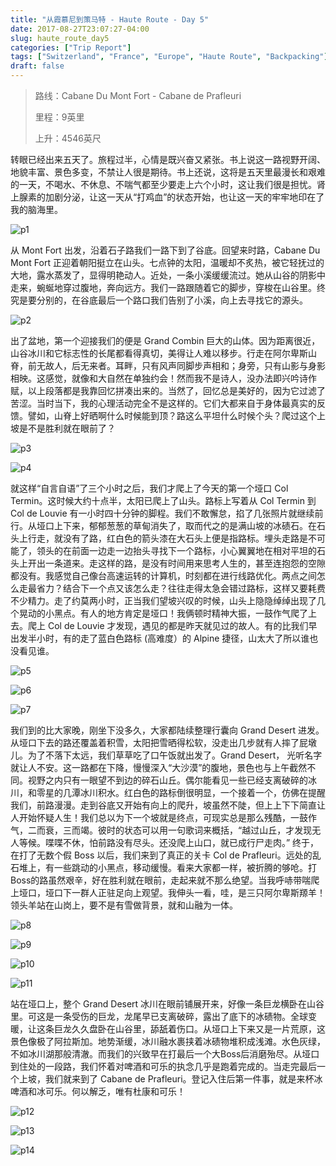 ```yaml
---
title: "从霞慕尼到策马特 - Haute Route - Day 5"
date: 2017-08-27T23:07:27-04:00
slug: haute_route_day5
categories: ["Trip Report"]
tags: ["Switzerland", "France", "Europe", "Haute Route", "Backpacking"]
draft: false
---
```


>路线：Cabane Du Mont Fort - Cabane de Prafleuri
>
>里程：9英里
>
>上升：4546英尺

转眼已经出来五天了。旅程过半，心情是既兴奋又紧张。书上说这一路视野开阔、地貌丰富、景色多变，不禁让人很是期待。书上还说，这将是五天里最漫长和艰难的一天，不喝水、不休息、不喘气都至少要走上六个小时，这让我们很是担忧。肾上腺素的加剧分泌，让这一天从“打鸡血”的状态开始，也让这一天的牢牢地印在了我的脑海里。

![p1]


从 Mont Fort 出发，沿着石子路我们一路下到了谷底。回望来时路，Cabane Du Mont Fort 正迎着朝阳挺立在山头。七点钟的太阳，温暖却不炙热，被它轻抚过的大地，露水蒸发了，显得明艳动人。近处，一条小溪缓缓流过。她从山谷的阴影中走来，蜿蜒地穿过腹地，奔向远方。我们一路跟随着它的脚步，穿梭在山谷里。终究是要分别的，在谷底最后一个路口我们告别了小溪，向上去寻找它的源头。

![p2]

出了盆地，第一个迎接我们的便是 Grand Combin 巨大的山体。因为距离很近，山谷冰川和它标志性的长尾都看得真切，美得让人难以移步。行走在阿尔卑斯山脊，前无故人，后无来者。耳畔，只有风声同脚步声相和；身旁，只有山影与身影相映。这感觉，就像和大自然在单独约会！然而我不是诗人，没办法即兴吟诗作赋，以上段落都是我靠回忆拼凑出来的。当然了，回忆总是美好的，因为它过滤了苦涩。当时当下，我的心理活动完全不是这样的。它们大都来自于身体最真实的反馈。譬如，山脊上好晒啊什么时候能到顶？路这么平坦什么时候个头？爬过这个上坡是不是胜利就在眼前了？

![p3]

![p4]

就这样“自言自语”了三个小时之后，我们才爬上了今天的第一个垭口 Col Termin。这时候大约十点半，太阳已爬上了山头。路标上写着从 Col Termin 到 Col de Louvie 有一小时四十分钟的脚程。我们不敢懈怠，掐了几张照片就继续前行。从垭口上下来，郁郁葱葱的草甸消失了，取而代之的是满山坡的冰碛石。在石头上行走，就没有了路，红白色的箭头漆在大石头上便是指路标。埋头走路是不可能了，领头的在前面一边走一边抬头寻找下一个路标，小心翼翼地在相对平坦的石头上开出一条道来。走这样的路，是没有时间用来思考人生的，甚至连抱怨的空隙都没有。我感觉自己像台高速运转的计算机，时刻都在进行线路优化。两点之间怎么走最省力？结合下一个点又该怎么走？往往走得太急会错过路标，这样又要耗费不少精力。走了约莫两小时，正当我们望坡兴叹的时候，山头上隐隐绰绰出现了几个晃动的小黑点。有人的地方肯定是垭口！我俩顿时精神大振，一鼓作气爬了上去。爬上 Col de Louvie 才发现，遇见的都是昨天就见过的故人。有的比我们早出发半小时，有的走了蓝白色路标 (高难度）的 Alpine 捷径，山太大了所以谁也没看见谁。

![p5]

![p6]

![p7]

我们到的比大家晚，刚坐下没多久，大家都陆续整理行囊向 Grand Desert 进发。从垭口下去的路还覆盖着积雪，太阳把雪晒得松软，没走出几步就有人摔了屁墩儿。为了不落下太远，我们草草吃了口午饭就出发了。Grand Desert， 光听名字就让人不安。这一路都在下降，慢慢深入“大沙漠”的腹地，景色也与上午截然不同。视野之内只有一眼望不到边的碎石山丘。偶尔能看见一些已经支离破碎的冰川，和零星的几潭冰川积水。红白色的路标倒很明显，一个接着一个，仿佛在提醒我们，前路漫漫。走到谷底又开始有向上的爬升，坡虽然不陡，但上上下下简直让人开始怀疑人生！我们总以为下一个坡就是终点，可现实总是那么残酷，一鼓作气，二而衰，三而竭。彼时的状态可以用一句歌词来概括，“越过山丘，才发现无人等候。喋喋不休，怕前路没有尽头。还没爬上山口，就已成行尸走肉。” 终于，在打了无数个假 Boss 以后，我们来到了真正的关卡 Col de Prafleuri。远处的乱石堆上，有一些跳动的小黑点，移动缓慢。看来大家都一样，被折腾的够呛。打Boss的路虽然艰辛，好在胜利就在眼前，走起来就不那么绝望。当我呼哧带喘爬上垭口，垭口下一群人正驻足向上观望。我伸头一看，哇，是三只阿尔卑斯羱羊！领头羊站在山岗上，要不是有雪做背景，就和山融为一体。

![p8]

![p9]

![p10]

![p11]

站在垭口上，整个 Grand Desert 冰川在眼前铺展开来，好像一条巨龙横卧在山谷里。可这是一条受伤的巨龙，龙尾早已支离破碎，露出了底下的冰碛物。全球变暖，让这条巨龙久久盘卧在山谷里，舔舐着伤口。从垭口上下来又是一片荒原，这景色像极了阿拉斯加。地势渐缓，冰川融水裹挟着冰碛物堆积成浅滩。水色灰绿，不如冰川湖那般清澈。而我们的兴致早在打最后一个大Boss后消磨殆尽。从垭口到住处的一段路，我们怀着对啤酒和可乐的执念几乎是跑着完成的。当走完最后一个上坡，我们就来到了 Cabane de Prafleuri。登记入住后第一件事，就是来杯冰啤酒和冰可乐。何以解乏，唯有杜康和可乐！

![p12]

![p13]

![p14]

[p1]: https://lh3.googleusercontent.com/xXR3t0u9IJs-ARR7CzdhcWnUjwEQXFYCUQ26IDKY0spDc96QIqbrzwtgUIHB01Nd1AWXh28B5qoa4mCb7HAyX_S4dNAQYvPsw0FGaLQL2hDA4Ns247rCMFgvXiCXQlUiuJkJ7p6DRpqGVA2doszXdYCoH0bFkNHpKODx7GGsmDqC4zW8ULErov6SCgI2H74ZXIC8Mzo8vTGfbCBIh_YWoUYjWwzTfEPlWBV5_oYB7jl4ZQrzc4x2B6vcWrarBJ7-LC2hnk4-0Y9sqkEdvSs2DNO_0kfXpP5HD9RETpmLnUa75luRhetzOD6_Ysd0ATLa0LOTg6k4LtZilVqhC0K3uW2fM25JWGnv3Ar9csivnRF9hn3qUXF04MWfFwbV9CfsMjLEM4hXyZeAxAmM7m0w4iwcavirPYhqq-F2Nbs6urwMrBPZ_8yba60w7iTVBLOOJsZ_5NvbfQxX_OqXaTfzaLC_YIRXJPDSwGYjmnivHuvqKtYI9ZsMBFYoW1eSmDx_ZTh_0qzSbPYAQoi__60gpLVtObYyRHge5UHholjIZ4W8UhWZbDJ4dJZ-H0u1AmojUCr5YEtEu7YBfPnbDub8aluP9JwqOgv3hE8PerTOz8Vfz6i21iCR1lRhp_lJAj8NLSPpGcT2NrHoAiuyVtS7UbZnaOTc3kY=w2400-no-tmp.jpg

[p2]:https://lh3.googleusercontent.com/4b9hJzinfcM7diByO6_q7CBzYl1JObkTChXq6XE-V7cbt1sibmOH1JYSTu6G0hFkZYp0gxBFUl4hb9XZYdln7_h2uvCSmQG6lNH064f-vCs-u5mNJ3P2L3T3mKqruABPSVH9yxLgG1aKmUOvrSbQ__Xvg6KW3vD7oOXs7xnOCUOvr9MdUvgZwocwsKvMn2M7zWoasDf2DzT3SdZXSO8rBjvgq15IrkHb5WDR36YGK591s8AUnLxqIlkd_Ut7fUaW4qI-QLjLU5d9_2lDXFdtbdY5xO7JOgUuCVPTVtwRjugkPdg7ioBoovzeIDQSSkyObcdKZ0B_lz7jbZl64t2EkeVaF5W5MIk4VvhkioDbSUd2a7poJEFty6J1NE0MiQTEDnoRD1TWKV33KbtWi9v0SXFRGWkKT_GTHOYg4RiKj4XmPRBT4e1Ug6v75nvD6mKfvQfPCXgkxfeQhKKHCVYvF35OBlWhtbX8UQ8IQrKczO9SCIC8sgVhm8y86yzA8F9VtM71qaCWnX7CWqrYzmc5q6cTtcIIxRlSriPW-yu7Q0q6JZCkvmEeBuUyYs0KzQl4kBTmpr_-D--vnWkqpWDEFhyhrdIsL08bXW5tOd-bHaFXYTtxe6MM247MNZ4yiy6olXk5Lv89k3ZTdki8UDsgG-F5v6FKsAM=w2400-no-tmp.jpg

[p3]: https://lh3.googleusercontent.com/WERtePb2dU6PgRmtX4QDxfNVwftMtBaaz3E2QxbWPvpRAu6WkGZWkdpnxzm0k-9ICGURZyFsrDvaF6SYDHJOlQtmonRace11qtAOm7J7IgYgVs-eMi0P6LLQ80txOplKSsujNql-AU5I5HYg_bOXBQh2T7te8t2ZvzM6DVw5T1W_q3nDdyA1BqKq4_YxHKqI7rfaBhXdFtORXEv6rggM6YjwX4QtDJXfqSGnXN2Ip1BHFlTApS8CAZmjyZSmsps2OGlxKAtO0KvKaGaaU3myFsclNuu9LzoKNsubc-1huNHBW_JKfOltqXOhaFW6Dkp--0uFH2VjHAPXfR8GgpYti5ylFLoAHW6Csw2OfXHGWFYxjcBA2vN6iTRy2gpl0yIkqWZQj_oyAYXPmmwNyRVjo1pQbQiwzO35WFPIrwiq35T288z1OPpcnqeN6OGnXLjbq11dqBOd4HKIRCH2QhE3q4ezG5bX7CaxSLtdt2Egf8kICGSWB-8tcZDp7pVjzLoTYss4iaxQBW06t6kgdpxnfkIAA73U0DQU29HaFKq8M3DV3lx59Ns7qQP3-uMOar-syg1xZqphM3jycdzBmGTN6J8sH6Y3bbjo8L7_dwIQIYgMv1LsII99c8ydrXHgeQBJfMdUKcUdLzifkVX5Z0vpkGvHP_SYZQo=w2400-no-tmp.jpg

[p4]: https://lh3.googleusercontent.com/CRpm50ekirrCi-gWhifDXPHoL1rkprs02FCqyNSO_ZMxwvlL4o83s4h1qCDUooppMNPzyY5DCdipktTS-_0eEDqd88tldjmbWllsmpmt5NdWpf4tPb025QVZk4X_JfTOiPUebFaklS1Kus8uAuuYvMRM0DCkcsy78l3b5AWyntDwmrfK08hgqX6BWyprqTdq-GKnlGoAtYOdZxj7jzIa45ZF5f25pVFAQFSuAJwTTCQEYpOWNNwJ4Wa3ZPmvh4KOEB0zv58pBQqY7FXVjcx9eyYLzjRq9E7gwi4HR1DEouuN1NncQKkp28x21-F8dqfNVGkQiGguO-SxGYX3GQPwkwLDVXBWZZD_erSAn3AIviH_U5pJYAjxBl-Yr-fNvQ7jAbZYP5qfATP7BG47TchYxb9oFWLGd-CwC8jLXLS_FDb_esUq5B0-IsEGAlxTX2H5YQk4rgfrCTRUknxcTtW7btN8RAt-BnYyy9Dw9HzP-L9xrGZgrxW_zCgKjgQo_oxvuPFIvuRdeGwo5s2p5m0MnN7blG8yiKE9p63gME78nIC059tzLjID4psdYGtKRb5ogj3FwYTdqnubHk2P6hjWcHE69eFWU2iByxvEVD9Oo_s23BVQkkhJRhna6QXQdxZLb0aFbPydqntbBaWVty9U4_msSKwhy9g=w2400-no-tmp.jpg

[p5]: https://lh3.googleusercontent.com/HPMw4770xPjLvNkuBobcu9vU3q_vCsS1fJsF_w_wd28kowjZtRJvtT7UywtetHKvcbyYhPAeL64jO4teOeI-AqkN0VztI1d4LfESNWk8aESxjD1Dii0KJjOBHYsMEkVnGBDUf6rvUYM6oe5171EZkUmZQBp01v0my5YhGpo6LL1LkKhfCUZlIcAFGQmImFzHWYxXBMaFBjSoek-Bi9V75FmKNC_QNLnEcn-QH83MJZJbtcEOt_3whcJh1sFbgPkSeZwW9D2qaAe6WqQa0brBsdaTMuKarPPzGIFmWS171v688bIlRlws_7Oz6PoGXDFQQN5b85m0ALZ93DRm3cutHCBoDarjHw3CEYAGEX74xuTxXjF9rwNpcd3vTIonrFGH0Pj7-C8UshlcwctOkzsxpOYMVZep3Dw_QOflxPg6leaICHkL3RMLWnB1U0wxeb_SWbAesOXvMcc6Q6VDqdFAAlJ0OJT269chhSylL4Ei3JEZlOvb59fLwSmERcSTF8JPsRbt18y2J1v89AG-tuXaLvGhDAuinvmDjQifHvHsJMUa62rqrPkeCRa16O_tSG_EmMA5x8qva0Jp4B482Mlgh9UkvnAxdo8t_wfSUQyr6OH0Nt7uOAzZoIjjE7lMoxV_87nirRHi3graKpj9W8UFSaB4y-31ADA=w2400-no-tmp.jpg

[p6]: https://lh3.googleusercontent.com/Zm7yrRzj2avLDDOphUkZpFpfSQYzh2ik3dOW1N5asiug8UGN9Oh4gRij2OpZ4hWrhI250lPYS2n9C06J8Qgtn-9aBycbwtKtHjZO7RJLkzyi0EvieXgB4xAZZGwAZ5QhGQocQDN_qmrcKsAZ-0BUNSMhhwJkLXSyZLD6PXm92YevQ_Ql-OlQvvlwaFGv4X2rrn7kHy5zDQXigXL_zIcbuZN9pQX4kFSycJCPFGQ40uPVgQ15YliCqG4nyREKg4LXIXz3T37-GY9vn30qfe1uAFMSZ82FfFF21yu4K6bIN5qp2uWGAWyf7HRbIqD89Bnw-ytO626wfh34JHX-c_RL7QB5VlNg4oCzmKatam5wkTokHN8wcZRZ2e3dQ8hfEPz7g4s4cON7nhXH5S_q3CN26WgIx1EWwv8vHOpt4H26lVrcbj5jTKlQN6u3QUt2KohOLzAJNQjLBFVsGdi1dcEvhUo9fny13L7UwxpqJPp-ad1gW8iTSiR8XfebZtD9vSu64ZB8mpyP8oB4oLzdkTUm1CNqMIJv-j7FswqDBl4_TPsHe3Blpr0S-AFxHYex5wswUDKO7m7PRVlMSq4JxTTnYUZBxd20bmTZTBkdasH8h95OtfhLT27rpaVJ4G-f0WmRyQ-NnZrpio7WQPtf15gsLzk4jmXXoY0=w2400-no-tmp.jpg

[p7]: https://lh3.googleusercontent.com/PYE59iJ6IH2LZGk2RQZbILWNWKj4dnru0hBfMlsuR7_BGaWvQMjn2juQd1K6EsPvb8vFUezug67jRl1VEws04n1swLw5tgGsWUb_VsbkC91jxFxh_owPdvPhQQscO2kVRL8Lhw3em74LgdFXyWZrCnQS6577fs50mW39vrX_Q8nemKFQfnUpsYPZav7P_KnN-rFFjW6NAqKNtNW_rLcBAM59Zq6m_iqq8NYyM3tqb6dGJcDJM7t4mx4kHJN3tXvwJw1GExtSSunQsWoSrqUhDIDkxIvzaY8Ua3yp3g4arzzoZpC890swcelZFKV9Akn2frzPOE48LGh-HwS3WwCN1VbQTt5LmVyYtbC8I15lA2iDchwman11sv8FVWl6TCs4Zgur_LVwIaFx_tPpWmqev8XbBpNO_zAIruD2uz0aIqsLSKOTC26Xmrw84Z9hvbrmayyYlEC3a69TxyyEoZbN8tiy8GUjLf9cU5RxmuDJIiyKHKK0uhF3wM_6_rS-VFtiT8RiDEwxnM5h3mFP5St5GdgNLnaHNRVJfIm7dwwwGIwFU6UjXDTN87njZv_U_Au2eN9g3sFFsOyPPtlHJgYaVnHNow4SU0NdVStduxk-nw4KplX96p7H7LzUTA0v94DC7TI-gwnMRMcwi8-DAk-Sn81fDzCemIA=w2400-no-tmp.jpg

[p8]: https://lh3.googleusercontent.com/JBTniYxsNipQRZ_wxp6VAi_pk1vVh6JQMUGYWa6YX4FVSQgHMYRfWOtwJY3QmeulHiXE-wpSB4pZSyGXrMcv2idlGK_LXu95b8cNUZUSmWLIQiAw3WgDQWqd_pjyjwOFAU9_noQbvhfGg3FJvPUbDy2l7S2xaTI5Db_LgYMAueznXK1MGPqaPgu4JBMhWTATHwOGwT2ZLy1QpRosLGUtGhGvj-7uzAq95paLbOX5pI1X23XdleeSaYkLjjqKQq1CkFTQodvc9hpwFCACogedPtPWt02IE-EOgA7GNkr6Mc_MrLD7eSHINp9-G8eMqUe-xE9FPCJ99SAIKsuTD4XgMQ-Uf7Q_48RRE43jvM-WN-5WD8WHZeqHs8ZBNlU01xqggs3nY55eH_-a5c8F1ye-Za_dFLOFq8fRCIW3xJsF79s-H7xRBbLg1KqXjHUOdkRxZ6kNuyaudUnWxSaMk98qPKa4TL6hQ22K2JmfRfuu9N3x1pYdeV3j-vo9gh_vj4rUZ-sSrrU-u-q_HbKarMFL_391MKkhoMCStNbsVbkSe1QToFKo7Cd3ZC8HRg5XDpxuJpPbE9PWpUTpViaw_vEWeSzD6cqCtwfZLqOt5uxulEEmPBLvaV_ogvQgbfv2AzoAt3YzhZzS6_SFRP992AOyse-UpnqjyJs=w2400-no-tmp.jpg

[p9]: https://lh3.googleusercontent.com/IUkNylLV-tY30gkrVWaTNeiuVkvj9uV9kRI9GXVRfeptvQSMBaSsZEz-jQZ5fHeQdKGKRIEjSVPuK-nP7q--7T2b7OSOTv6mmrxCBgJe0KQIlZHkaxprGnC_NIyF7UqoWpRAOqA_Q7mlsTkmfGvkiUBGuDuGwI3Nx6_wegslLuBEU5i_EYf612EWI0QQa_Ywk1x0_ArHGoQz22REbayhjUVp2qlIuBL-t0Fg58WhxLyiyZGtsBP5npNgWEawe1c8R2GPzjqwwymUzh55ZqDt_pCogLvzrSX5vj_mAeLeQtRtlgO_UdRkfjmzblrIFAiZ9Iu9epQh6JmGhhSkC_KVEldoFrlNB3uZodDLON9ngWzqCFsulKt-cgRoU1UE_003Xu2cc6GczzSoZV4byaeJZx1ErfJSHsvaOOXPjdg-dNalfv8zdMYFpc0C2eYPuKF81dbRW30bwIY8FNUBLQm2qaxui8rt0FYSttbz9D7HJ63tHTubXFHqfg9Su6epSz_7r5twqMO61qNJa6IIuFtES29vN5I81uuQjN5H7Q83IR1_xdt5Is_yVfJeDUd0If4Sj_mYQH5MWtZeMJ1ZsfdlPwA_WDfd-82Z0pQJyx4mSKAEcCKJje_EMLyMI-KzawFhinQQXQmJIJHMzT2GBECY7-F31ajxsmg=w2400-no-tmp.jpg

[p10]: https://lh3.googleusercontent.com/wViDmAM3QBk2avfUPg0FwZdcPwVR7j2wyweOTWRvZJMAN4aRAU_paJuDLLg_PREXQ_ogSAgv2nX02EHK0yZQJ0URHPoXkMoVLOhU4JFCQ3IPToQzVh6RzyYXUkGB9t-PISaWWrmBlR3jTk20wBG8uBE1vKxYeF0CwyAYfD3waoVAlV9uX4D7gN2yp5uWRvxJhV56AYWigakuzgV9hj8Z67eP18L0zfvlRsfZX_9rGaYxm18aNDui4FSVVfvPAW4MzekHndEnBMq6S-3EZuupFu0neDdsYo7jjV7ClaFbt_gFKCaYmkPt6-fu6xrPNDfT7eb0VHghROrI8FYRyyEJ1OTd0YaUQEQ1IUk09av8k8_LtiB--C3n4JDreEiRKG_43EmVmasbBttepmS8OCy_OLST_9asLQ6KuIadpP1DhyxRCxk_i3hXfWyKRnBdXdxSZ02b5nLQut-s4RFNmgwgRpMYVRi2KWZCsngUYpWoBi-E1FUEraab9owxVdVJ_ZCZhyzLQo5HK_aNs8rgrP4SlLFbNdrfMhDN5D4q2TPXJ0N3D8nlW4faYXQ5SFDV8_dAURSmXVoEzRi6cv5qEDw0l07k6k0EK1FPPLghGJCH-LgFN3gw62BRT1sYm0zP5ncTWrQ20unrEGJKVBAqV5Qs0xIVwDaRWeE=w2400-no-tmp.jpg

[p11]: https://lh3.googleusercontent.com/zWbmjOfVUM7gEINTn82NADnlpzBTj6gNfK8KzfHtGscTF5jqBk744bSui5RR23LZvXsEAywf84L9MUHB6E1k3H4776RzORcpz46t9KZ0AVOjNA9WkSF8k3lDrLxtt7l_j0fryUxa-zrDEcv72E6z3rKx9lvrNkXo5wAqcx87IdNm_HtJ28csBkef1cUXHhToHXXRuHZ23KFybpgQW_oqb_tk3pCWzBEyZHgOPuOeuP5WiPzWeMRo3U7A2IqJ826IWEjbtZ_EMnF9mbxCVjlvVHPJknAhMwFkOO6d2FhSuU2KIN_sEkRgclRTcOeBOyVzAM1tffKO_TZ_cHvW2Pzo5DCnOg9mYRHLufOEHCFkV5Vjv5zVSyvm-dnNi92ZHiCM4YedXCtU52rqJ3O2tvIwELgYG0QU8Ipu64tDUkL3mMPfFpyFH6OAK7njlBffH4awhsHyp8in6CANL-COnIZWAOXFLc1itGH_utqpR1GHXzps9rhEK6LskuL_cQIFWunRUlkK07unTs71c3xbEXjTP1zsTwSLrx2iYTKJBVlaU0j3s03Vsjf8GuWw8pP3XLBp10fbdI_a77-AJ9YAvLODZgxG2SzFk4W78ykQK56GDnjoLCKNohfQohp1ayvyXK6yT1E9EXZ25kdp3EHYWPIfZQ4UBjkXk9o=w2400-no-tmp.jpg

[p12]: https://lh3.googleusercontent.com/2tZdJJCJkPsi4d-oe-sLer1d3BH2V-xZjf52IYxHiNYvXJ8MxDARNtczwDH1ZiN7YZXzhOe8k1JW6BWV6Lp58S4Zspg8wqRHxxsrvDFD3aNk4K9FkgXWuskfxmlA-6MExF1U9tXWgSoZq9r6j-s8r_qjg4rw6JjpbImde72fVBnJ2Yx5TW8IYJ7n7z__vdhudW9ZRyaShckpsiD5bi_vMNvUHZXtwb4z9BhaDtrpSblZH0eewuUu6niNYVaKzWPoYjCsc_qZXFzvDrwcWTilkqwUH34bqRQTi6HsNdgFFkUA61yeOhh85JEyScCiofnnP1j_BxUdyn-manwRUNJiyjZhXKtBFntWST3G3Dsu25nHZ_wbm41Y8vf-XVe9TJ0uva6BAEhJRXMKqY7HkpR30_6gUMUm2Ahv-TOGCGk9j8fUvg-qnMDdypZhbVjcyGhPjlOGkWFIv5YKWvqCFjw32mas4GiaTS4iRlN51pcuk94LhICNAWsOEMSOf6p7SpWyAviPBc2TGYP6p0P9hqHEU-9bSQ20p3VrGlfVGXVejvFZxVtX2VsuvS43Oj3s6tv7PmMmOwL0nDydE92YHSBh4dcY3E3UvEYuRT6gB9qj8IGe5a887UeRcWhQ3tUrX2-TW5C2OExzXRM0Aut7AKEIl3OxdPH_T_E=w2400-no-tmp.jpg

[p13]: https://lh3.googleusercontent.com/qRPevRjdaThgvkdxoaKfrylKbgMImeSrqZgisOX10Kq56TSELV7NZz9dwbFAOSUEoO97VS3QaQZ3L-8YMaVydtBrfd0QR-H-TWbeXGcv4sCpiirg_ZcKyGXnFzhPdPnzVoXDSvSePSeCysv89sX0SlAYYDAQA6GhziagBUMDqoW4i7VvrZ5lZwEE2LyWAFNMliGP5Dn6ynxLUuoFtAH50L7w0DpW_W692y5N31e6DUGLMeHJYLe9qBhv3JA7NgKqPKZ9kpjLZCVFz28Hbv_E3rMlVN5lk_hxCpG4JAy6FHbymtWmPiUCtNOgOftqaqlM_xipBDJ8LBJg3wUbQ4NBQgOaurC2OQn52RuSB6bwbrYJIICLmmhH7C5w-WRnDj4-41GijwcQtqFSQITqVsbHp-37_0yN5Yk3REKVR5XJs3rjiKJT1fSJw1rV7zQqAEtcj4D45K8wM2xaSSu9friWjHaeBCZPpgvMjIqtQyKXamWMb1TiVUhoy9SaBHHmNQmHJwEiIcAbNKfO0abCOVdOXW3WfpcndXg8o4MUzjO8-vdOST5c7aH-PXUSLB5xCGkD5pMswzLtWKsSIB9TM8Jq2hjATBCrOlSTZXTz_bKXERnKRejAIHuz2zTc8OAhjpmdsAzjZz_ALXUCY-0RkOwkKT78rmxFayA=w2400-no-tmp.jpg

[p14]: https://lh3.googleusercontent.com/C5ToNPSSu-J3n23B4fvhub0DuAM_1yDh-kF-4P9WdVq-1EoWFZ2a8jwpfxtROoWr8eZKj1BNAocjblbbCRgPNzYPdTouzABsDVbqgUHWvR6_H4nQsV8FLjyuQsR0dGQjvb3L7raVVv8Cc2MKgYKGvqNrSMZyEE0BIWz2wdotu--5cU8najzc9wKiaQKvjA70tRYHbZhyFwMw1FIAqDEPB_550npg--7ga112SVNe0rEArB0p14Te36y0wbC1KB1RE1k47CkBtXsdPBZblUcFPgcRQxmsqInPyf-MJ_V6vyBbRD9zb54vkIyHAQrMa55BYxHd8B1UufoTiQvooYeP6H-lYh7QHhLuUTZFehrWIhCIxARlxtouCyr0Fhr9TtiK20RbFPAzjkIVeRE_dKTgewT6q9CeOhGy9uGgQSRMGofbSuCR1rWeO07UVCJOgw3eu2ELyfcEFtfQmHJbRZqiQqYJoP_Bym4aYAg3p-yZ0fg--wKpwBJ_bb51fkvuhVvJ9B7cUUq_-WxQo-YR5xOB73O7w9I0W-8ZyuynZNZ6h5y3vLgDxgAsoDwhfgVLQi-qKaQ4M_y3RdimrbLYQ88At89u3kV4ekWpn9ufl18D_Rlp33ellKIHCrK2WMf5aidMZ8bZjjRV3Czl_VPB_dGKtMsoIOBK6K4=w2400-no-tmp.jpg